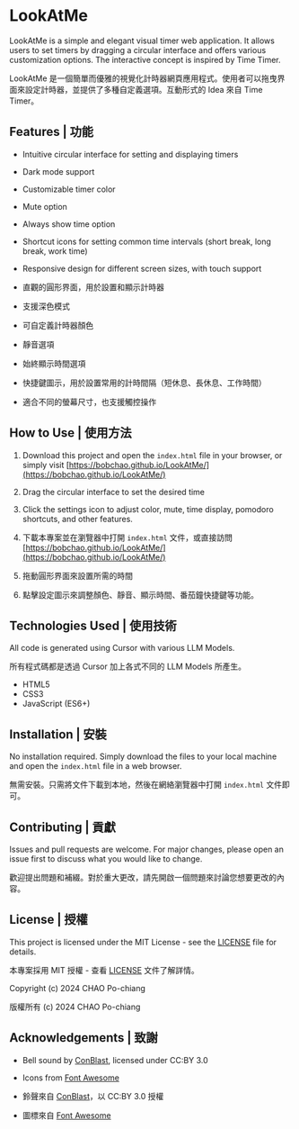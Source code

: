 # LookAtMe

LookAtMe is a simple and elegant visual timer web application. It allows users to set timers by dragging a circular interface and offers various customization options. The interactive concept is inspired by Time Timer.

LookAtMe 是一個簡單而優雅的視覺化計時器網頁應用程式。使用者可以拖曳界面來設定計時器，並提供了多種自定義選項。互動形式的 Idea 來自 Time Timer。

## Features | 功能

- Intuitive circular interface for setting and displaying timers
- Dark mode support
- Customizable timer color
- Mute option
- Always show time option
- Shortcut icons for setting common time intervals (short break, long break, work time)
- Responsive design for different screen sizes, with touch support

- 直觀的圓形界面，用於設置和顯示計時器
- 支援深色模式
- 可自定義計時器顏色
- 靜音選項
- 始終顯示時間選項
- 快捷鍵圖示，用於設置常用的計時間隔（短休息、長休息、工作時間）
- 適合不同的螢幕尺寸，也支援觸控操作

## How to Use | 使用方法

1. Download this project and open the `index.html` file in your browser, or simply visit [https://bobchao.github.io/LookAtMe/](https://bobchao.github.io/LookAtMe/)
2. Drag the circular interface to set the desired time
3. Click the settings icon to adjust color, mute, time display, pomodoro shortcuts, and other features.

1. 下載本專案並在瀏覽器中打開 `index.html` 文件，或直接訪問 [https://bobchao.github.io/LookAtMe/](https://bobchao.github.io/LookAtMe/)
2. 拖動圓形界面來設置所需的時間
3. 點擊設定圖示來調整顏色、靜音、顯示時間、番茄鐘快捷鍵等功能。

## Technologies Used | 使用技術

All code is generated using Cursor with various LLM Models.

所有程式碼都是透過 Cursor 加上各式不同的 LLM Models 所產生。

- HTML5
- CSS3
- JavaScript (ES6+)

## Installation | 安裝

No installation required. Simply download the files to your local machine and open the `index.html` file in a web browser.

無需安裝。只需將文件下載到本地，然後在網絡瀏覽器中打開 `index.html` 文件即可。

## Contributing | 貢獻

Issues and pull requests are welcome. For major changes, please open an issue first to discuss what you would like to change.

歡迎提出問題和補綴。對於重大更改，請先開啟一個問題來討論您想要更改的內容。

## License | 授權

This project is licensed under the MIT License - see the [LICENSE](LICENSE) file for details.

本專案採用 MIT 授權 - 查看 [LICENSE](LICENSE) 文件了解詳情。

Copyright (c) 2024 CHAO Po-chiang

版權所有 (c) 2024 CHAO Po-chiang

## Acknowledgements | 致謝

- Bell sound by [ConBlast](https://freesound.org/s/557923/), licensed under CC:BY 3.0
- Icons from [Font Awesome](https://fontawesome.com/)

- 鈴聲來自 [ConBlast](https://freesound.org/s/557923/)，以 CC:BY 3.0 授權
- 圖標來自 [Font Awesome](https://fontawesome.com/)
